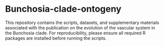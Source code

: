 # Bunchosia-clade-ontogeny
This repository contains the scripts, datasets, and supplementary materials associated with the publication on the evolution of the vascular system in the Bunchosia clade. 
For reproducibility, please ensure all required R packages are installed before running the scripts.

